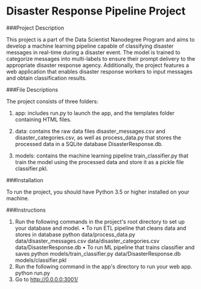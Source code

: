 # Disaster Response Pipeline Project

###Project Description

This project is a part of the Data Scientist Nanodegree Program and 
aims to develop a machine learning pipeline capable of classifying 
disaster messages in real-time during a disaster event. 
The model is trained to categorize messages into multi-labels 
to ensure their prompt delivery to the appropriate disaster response agency. 
Additionally, the project features a web application that enables disaster response workers 
to input messages and obtain classification results.

###File Descriptions

The project consists of three folders:

1. app: includes run.py to launch the app, and the templates folder containing HTML files.

2. data: contains the raw data files disaster_messages.csv and disaster_categories.csv, 
as well as process_data.py that stores the processed data in a SQLite database DisasterResponse.db. 

3. models: contains the machine learning pipeline train_classifier.py that train the model using 
the processed data and store it as a pickle file classifier.pkl. 


###Installation

To run the project, you should have Python 3.5 or higher installed on your machine.


###Instructions

 1. Run the following commands in the project's root directory to set up your database and model.
 • To run ETL pipeline that cleans data and stores in database 
python data/process_data.py data/disaster_messages.csv data/disaster_categories.csv data/DisasterResponse.db
 • To run ML pipeline that trains classifier and saves 
python models/train_classifier.py data/DisasterResponse.db models/classifier.pkl
 2. Run the following command in the app's directory to run your web app. python run.py
 3. Go to http://0.0.0.0:3001/